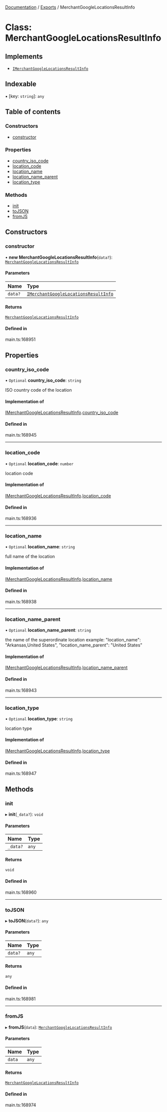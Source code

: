 [Documentation](../README.md) / [Exports](../modules.md) / MerchantGoogleLocationsResultInfo

# Class: MerchantGoogleLocationsResultInfo

## Implements

- [`IMerchantGoogleLocationsResultInfo`](../interfaces/IMerchantGoogleLocationsResultInfo.md)

## Indexable

▪ [key: `string`]: `any`

## Table of contents

### Constructors

- [constructor](MerchantGoogleLocationsResultInfo.md#constructor)

### Properties

- [country\_iso\_code](MerchantGoogleLocationsResultInfo.md#country_iso_code)
- [location\_code](MerchantGoogleLocationsResultInfo.md#location_code)
- [location\_name](MerchantGoogleLocationsResultInfo.md#location_name)
- [location\_name\_parent](MerchantGoogleLocationsResultInfo.md#location_name_parent)
- [location\_type](MerchantGoogleLocationsResultInfo.md#location_type)

### Methods

- [init](MerchantGoogleLocationsResultInfo.md#init)
- [toJSON](MerchantGoogleLocationsResultInfo.md#tojson)
- [fromJS](MerchantGoogleLocationsResultInfo.md#fromjs)

## Constructors

### constructor

• **new MerchantGoogleLocationsResultInfo**(`data?`): [`MerchantGoogleLocationsResultInfo`](MerchantGoogleLocationsResultInfo.md)

#### Parameters

| Name | Type |
| :------ | :------ |
| `data?` | [`IMerchantGoogleLocationsResultInfo`](../interfaces/IMerchantGoogleLocationsResultInfo.md) |

#### Returns

[`MerchantGoogleLocationsResultInfo`](MerchantGoogleLocationsResultInfo.md)

#### Defined in

main.ts:168951

## Properties

### country\_iso\_code

• `Optional` **country\_iso\_code**: `string`

ISO country code of the location

#### Implementation of

[IMerchantGoogleLocationsResultInfo](../interfaces/IMerchantGoogleLocationsResultInfo.md).[country_iso_code](../interfaces/IMerchantGoogleLocationsResultInfo.md#country_iso_code)

#### Defined in

main.ts:168945

___

### location\_code

• `Optional` **location\_code**: `number`

location code

#### Implementation of

[IMerchantGoogleLocationsResultInfo](../interfaces/IMerchantGoogleLocationsResultInfo.md).[location_code](../interfaces/IMerchantGoogleLocationsResultInfo.md#location_code)

#### Defined in

main.ts:168936

___

### location\_name

• `Optional` **location\_name**: `string`

full name of the location

#### Implementation of

[IMerchantGoogleLocationsResultInfo](../interfaces/IMerchantGoogleLocationsResultInfo.md).[location_name](../interfaces/IMerchantGoogleLocationsResultInfo.md#location_name)

#### Defined in

main.ts:168938

___

### location\_name\_parent

• `Optional` **location\_name\_parent**: `string`

the name of the superordinate location
example:
"location_name": "Arkansas,United States",
"location_name_parent": "United States"

#### Implementation of

[IMerchantGoogleLocationsResultInfo](../interfaces/IMerchantGoogleLocationsResultInfo.md).[location_name_parent](../interfaces/IMerchantGoogleLocationsResultInfo.md#location_name_parent)

#### Defined in

main.ts:168943

___

### location\_type

• `Optional` **location\_type**: `string`

location type

#### Implementation of

[IMerchantGoogleLocationsResultInfo](../interfaces/IMerchantGoogleLocationsResultInfo.md).[location_type](../interfaces/IMerchantGoogleLocationsResultInfo.md#location_type)

#### Defined in

main.ts:168947

## Methods

### init

▸ **init**(`_data?`): `void`

#### Parameters

| Name | Type |
| :------ | :------ |
| `_data?` | `any` |

#### Returns

`void`

#### Defined in

main.ts:168960

___

### toJSON

▸ **toJSON**(`data?`): `any`

#### Parameters

| Name | Type |
| :------ | :------ |
| `data?` | `any` |

#### Returns

`any`

#### Defined in

main.ts:168981

___

### fromJS

▸ **fromJS**(`data`): [`MerchantGoogleLocationsResultInfo`](MerchantGoogleLocationsResultInfo.md)

#### Parameters

| Name | Type |
| :------ | :------ |
| `data` | `any` |

#### Returns

[`MerchantGoogleLocationsResultInfo`](MerchantGoogleLocationsResultInfo.md)

#### Defined in

main.ts:168974
